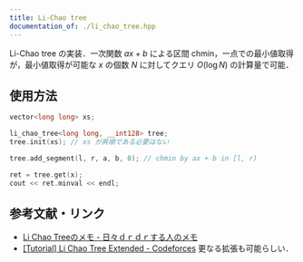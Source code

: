 ```yaml
---
title: Li-Chao tree
documentation_of: ./li_chao_tree.hpp
---
```


Li-Chao tree の実装．一次関数 $ax + b$ による区間 chmin，一点での最小値取得が，最小値取得が可能な $x$ の個数 $N$ に対してクエリ $O(\log N)$ の計算量で可能．

## 使用方法

```cpp
vector<long long> xs;

li_chao_tree<long long, __int128> tree;
tree.init(xs); // xs が昇順である必要はない

tree.add_segment(l, r, a, b, 0); // chmin by ax + b in [l, r)

ret = tree.get(x);
cout << ret.minval << endl;
```

## 参考文献・リンク

- [Li Chao Treeのメモ - 日々ｄｒｄｒする人のメモ](https://smijake3.hatenablog.com/entry/2018/06/16/144548)
- [[Tutorial] Li Chao Tree Extended - Codeforces](https://codeforces.com/blog/entry/86731) 更なる拡張も可能らしい．
